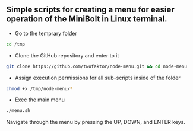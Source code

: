 ## Simple scripts for creating a menu for easier operation of the MiniBolt in Linux terminal.

* Go to the temprary folder

```sh
cd /tmp
```

* Clone the GitHub repository and enter to it

```sh
git clone https://github.com/twofaktor/node-menu.git && cd node-menu
```

* Assign execution permissions for all sub-scripts inside of the folder

```sh
chmod +x /tmp/node-menu/*
```

* Exec the main menu

```sh
./menu.sh
```

Navigate through the menu by pressing the UP, DOWN, and ENTER keys.
